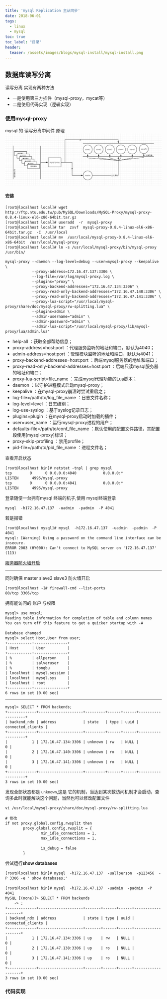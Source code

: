 ```yaml
---
title: 'mysql Replication 主从同步'
date: 2018-06-01
tags:
  - linux
  - mysql
toc: true
toc_label: "目录"
header:
  teaser: /assets/images/blogs/mysql-install/mysql-install.png
---
```


## 数据库读写分离

读写分离 实现有两种方法
 - 一是使用第三方插件（mysql-proxy，mycat等）
 - 二是使用代码实现（逻辑实现）
 
### 使用mysql-proxy

mysql 的 读写分离中间件 原理
![Image text](/assets/images/blogs/mysql-mswr/mswr1.jpg)

#### 安装
```text
[root@localhost local]# wget http://ftp.ntu.edu.tw/pub/MySQL/Downloads/MySQL-Proxy/mysql-proxy-0.8.4-linux-el6-x86-64bit.tar.gz  
[root@localhost local]# useradd  -r  mysql-proxy
[root@localhost local]# tar  zxvf  mysql-proxy-0.8.4-linux-el6-x86-64bit.tar.gz  -C  /usr/local
[root@localhost local]# mv  /usr/local/mysql-proxy-0.8.4-linux-el6-x86-64bit  /usr/local/mysql-proxy
[root@localhost local]# ln -s /usr/local/mysql-proxy/bin/mysql-proxy /usr/bin/
```


```text
mysql-proxy --daemon --log-level=debug --user=mysql-proxy --keepalive \
            --proxy-address=172.16.47.137:3306 \
            --log-file=/var/log/mysql-proxy.log \
            --plugins="proxy" \
            --proxy-backend-addresses="172.16.47.134:3306" \
            --proxy-read-only-backend-addresses="172.16.47.140:3306" \
            --proxy-read-only-backend-addresses="172.16.47.141:3306" \
            --proxy-lua-script="/usr/local/mysql-proxy/share/doc/mysql-proxy/rw-splitting.lua" \
            --plugins=admin \
            --admin-username="admin" \
            --admin-password="admin" \
            --admin-lua-script="/usr/local/mysql-proxy/lib/mysql-proxy/lua/admin.lua"
```

- help-all ：获取全部帮助信息；
- proxy-address=host:port ：代理服务监听的地址和端口，默认为4040；
- admin-address=host:port ：管理模块监听的地址和端口，默认为4041；
- proxy-backend-addresses=host:port ：后端mysql服务器的地址和端口；
- proxy-read-only-backend-addresses=host:port ：后端只读mysql服务器的地址和端口；
- proxy-lua-script=file_name ：完成mysql代理功能的Lua脚本；
- daemon ：以守护进程模式启动mysql-proxy；
- keepalive ：在mysql-proxy崩溃时尝试重启之；
- log-file=/path/to/log_file_name ：日志文件名称；
- log-level=level ：日志级别；
- log-use-syslog ：基于syslog记录日志；
- plugins=plugin ：在mysql-proxy启动时加载的插件；
- user=user_name ：运行mysql-proxy进程的用户；
- defaults-file=/path/to/conf_file_name ：默认使用的配置文件路径，其配置段使用[mysql-proxy]标识；
- proxy-skip-profiling ：禁用profile；
- pid-file=/path/to/pid_file_name ：进程文件名；

查看开启状态
```text
[root@localhost bin]# netstat -tnpl | grep mysql 
tcp        0      0 0.0.0.0:4040            0.0.0.0:*               LISTEN      4995/mysql-proxy    
tcp        0      0 0.0.0.0:4041            0.0.0.0:*               LISTEN      4995/mysql-proxy   
```

登录随便一台拥有mysql 终端的机子,使用 mysql终端登录
```text
mysql  -h172.16.47.137  -uadmin  -padmin  -P 4041
```

若是报错
```text
[root@localhost mysql]# mysql  -h172.16.47.137  -uadmin  -padmin  -P 4041
mysql: [Warning] Using a password on the command line interface can be insecure.
ERROR 2003 (HY000): Can't connect to MySQL server on '172.16.47.137' (113)
```
[服务器防火墙开启](/2018/05/16/blog-mysql-replication-mse.html#2-%E9%93%BE%E6%8E%A5%E4%B8%BB%E5%BA%93%E5%A4%B1%E8%B4%A5)

---
同时确保 master slave2 slave3 防火墙开启
```text
[root@localhost ~]# firewall-cmd --list-ports
80/tcp 3306/tcp
```
拥有能访问的 账户 与权限
```text
mysql> use mysql;
Reading table information for completion of table and column names
You can turn off this feature to get a quicker startup with -A

Database changed
mysql> select Host,User from user; 
+-----------+---------------+
| Host      | User          |
+-----------+---------------+
| %         | allperson     |
| %         | salveruser    |
| %         | tongbu        |
| localhost | mysql.session |
| localhost | mysql.sys     |
| localhost | root          |
+-----------+---------------+
6 rows in set (0.00 sec)
```
---

```text
mysql> SELECT * FROM backends;
+-------------+--------------------+---------+------+------+-------------------+
| backend_ndx | address            | state   | type | uuid | connected_clients |
+-------------+--------------------+---------+------+------+-------------------+
|           1 | 172.16.47.134:3306 | unknown | rw   | NULL |                 0 |
|           2 | 172.16.47.140:3306 | unknown | ro   | NULL |                 0 |
|           3 | 172.16.47.141:3306 | unknown | ro   | NULL |                 0 |
+-------------+--------------------+---------+------+------+-------------------+
3 rows in set (0.00 sec)
```

发现全部状态都是 `unknown`,这是 它的机制，当达到某次数访问机制才会启动，查询多此时就能解决这个问题，当然也可以修改配置文件

```text
vi /usr/local/mysql-proxy/share/doc/mysql-proxy/rw-splitting.lua

# 修改
if not proxy.global.config.rwsplit then
        proxy.global.config.rwsplit = {
                min_idle_connections = 1,
                max_idle_connections = 1,

                is_debug = false
        }
```

尝试运行**show databases**
```text
[root@localhost bin]# mysql  -h172.16.47.137  -uallperson  -p123456  -P 3306 -e ' show databases;'

[root@localhost bin]# mysql  -h172.16.47.137  -uadmin  -padmin  -P 4041  
MySQL [(none)]> SELECT * FROM backends
    -> ;
+-------------+--------------------+-------+------+------+-------------------+
| backend_ndx | address            | state | type | uuid | connected_clients |
+-------------+--------------------+-------+------+------+-------------------+
|           1 | 172.16.47.134:3306 | up    | rw   | NULL |                 0 |
|           2 | 172.16.47.138:3306 | up    | ro   | NULL |                 0 |
|           3 | 172.16.47.141:3306 | up    | ro   | NULL |                 0 |
+-------------+--------------------+-------+------+------+-------------------+
3 rows in set (0.00 sec)
```


### 代码实现